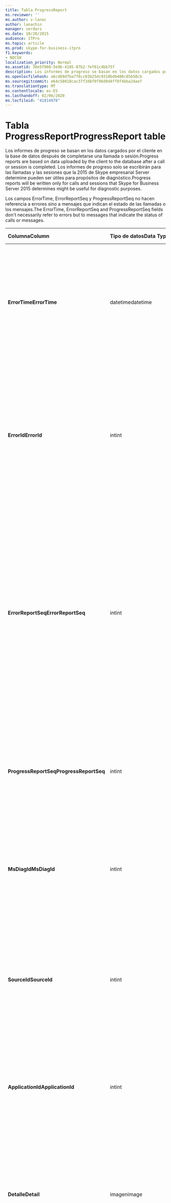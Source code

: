 ```yaml
---
title: Tabla ProgressReport
ms.reviewer: ''
ms.author: v-lanac
author: lanachin
manager: serdars
ms.date: 10/20/2015
audience: ITPro
ms.topic: article
ms.prod: skype-for-business-itpro
f1.keywords:
- NOCSH
localization_priority: Normal
ms.assetid: 38e5f060-5e9b-4185-87b2-7ef61c4bb75f
description: Los informes de progreso se basan en los datos cargados por el cliente en la base de datos después de completarse una llamada o sesión. Los informes de progreso solo se escribirán para las llamadas y las sesiones que la 2015 de Skype empresarial Server determine pueden ser útiles para propósitos de diagnóstico.
ms.openlocfilehash: a6cd89d7ba7f8cc03b25dc9310bdb408c85b50cb
ms.sourcegitcommit: e64c50818cac37f3d6f0f96d0d4ff0f4bba24aef
ms.translationtype: MT
ms.contentlocale: es-ES
ms.lasthandoff: 02/06/2020
ms.locfileid: "41814978"
---
```

# <a name="progressreport-table"></a><span data-ttu-id="09052-104">Tabla ProgressReport</span><span class="sxs-lookup"><span data-stu-id="09052-104">ProgressReport table</span></span>
 
<span data-ttu-id="09052-105">Los informes de progreso se basan en los datos cargados por el cliente en la base de datos después de completarse una llamada o sesión.</span><span class="sxs-lookup"><span data-stu-id="09052-105">Progress reports are based on data uploaded by the client to the database after a call or session is completed.</span></span> <span data-ttu-id="09052-106">Los informes de progreso solo se escribirán para las llamadas y las sesiones que la 2015 de Skype empresarial Server determine pueden ser útiles para propósitos de diagnóstico.</span><span class="sxs-lookup"><span data-stu-id="09052-106">Progress reports will be written only for calls and sessions that Skype for Business Server 2015 determines might be useful for diagnostic purposes.</span></span>
  
<span data-ttu-id="09052-107">Los campos ErrorTime, ErrorReportSeq y ProgressReportSeq no hacen referencia a errores sino a mensajes que indican el estado de las llamadas o los mensajes.</span><span class="sxs-lookup"><span data-stu-id="09052-107">The ErrorTime, ErrorReportSeq and ProgressReportSeq fields don't necessarily refer to errors but to messages that indicate the status of calls or messages.</span></span>
  
|<span data-ttu-id="09052-108">**Columna**</span><span class="sxs-lookup"><span data-stu-id="09052-108">**Column**</span></span>|<span data-ttu-id="09052-109">**Tipo de datos**</span><span class="sxs-lookup"><span data-stu-id="09052-109">**Data Type**</span></span>|<span data-ttu-id="09052-110">**Clave o índice**</span><span class="sxs-lookup"><span data-stu-id="09052-110">**Key/Index**</span></span>|<span data-ttu-id="09052-111">**Detalles**</span><span class="sxs-lookup"><span data-stu-id="09052-111">**Details**</span></span>|
|:-----|:-----|:-----|:-----|
|<span data-ttu-id="09052-112">**ErrorTime**</span><span class="sxs-lookup"><span data-stu-id="09052-112">**ErrorTime**</span></span> <br/> |<span data-ttu-id="09052-113">datetime</span><span class="sxs-lookup"><span data-stu-id="09052-113">datetime</span></span>  <br/> |<span data-ttu-id="09052-114">Principal, extranjero</span><span class="sxs-lookup"><span data-stu-id="09052-114">Primary, Foreign</span></span>  <br/> |<span data-ttu-id="09052-115">Fecha y hora del informe de errores de progreso que contiene este informe de progreso.</span><span class="sxs-lookup"><span data-stu-id="09052-115">Date and time of the progress error report that contains this progress report.</span></span> <span data-ttu-id="09052-116">Para obtener más información, consulte la [tabla errorreport en Skype empresarial Server 2015](errorreport.md) .</span><span class="sxs-lookup"><span data-stu-id="09052-116">See the [ErrorReport table in Skype for Business Server 2015](errorreport.md) for more information.</span></span> <br/> |
|<span data-ttu-id="09052-117">**ErrorId**</span><span class="sxs-lookup"><span data-stu-id="09052-117">**ErrorId**</span></span> <br/> |<span data-ttu-id="09052-118">int</span><span class="sxs-lookup"><span data-stu-id="09052-118">int</span></span>  <br/> |<span data-ttu-id="09052-119">Principal, extranjero</span><span class="sxs-lookup"><span data-stu-id="09052-119">Primary, Foreign</span></span>  <br/> |<span data-ttu-id="09052-120">Número de identificación usado en conjunción con ErrorTime, ProgressReportSeq para identificar de manera exclusiva un informe de progreso.</span><span class="sxs-lookup"><span data-stu-id="09052-120">ID number used in conjunction with ErrorTime, ProgressReportSeq to uniquely identify a progress report.</span></span> <span data-ttu-id="09052-121">Para obtener más información, consulte la [tabla errorreport en Skype empresarial Server 2015](errorreport.md) .</span><span class="sxs-lookup"><span data-stu-id="09052-121">See the [ErrorReport table in Skype for Business Server 2015](errorreport.md) for more information.</span></span> <br/> |
|<span data-ttu-id="09052-122">**ErrorReportSeq**</span><span class="sxs-lookup"><span data-stu-id="09052-122">**ErrorReportSeq**</span></span> <br/> |<span data-ttu-id="09052-123">int</span><span class="sxs-lookup"><span data-stu-id="09052-123">int</span></span>  <br/> |<span data-ttu-id="09052-124">Principal, extranjero</span><span class="sxs-lookup"><span data-stu-id="09052-124">Primary, Foreign</span></span>  <br/> |<span data-ttu-id="09052-125">Número de identificación que identifica el informe de errores.</span><span class="sxs-lookup"><span data-stu-id="09052-125">ID number that identifies the error report.</span></span> <span data-ttu-id="09052-126">ErrorReporSeq se usa junto con ErrorTime para identificar de forma exclusiva un informe de errores.</span><span class="sxs-lookup"><span data-stu-id="09052-126">ErrorReporSeq is used in conjunction with ErrorTime to uniquely identify an error report.</span></span> <span data-ttu-id="09052-127">Para obtener más información, consulte la [tabla errorreport en Skype empresarial Server 2015](errorreport.md)</span><span class="sxs-lookup"><span data-stu-id="09052-127">See the [ErrorReport table in Skype for Business Server 2015](errorreport.md) for more information</span></span> <br/> <span data-ttu-id="09052-128">Este campo se introdujo en Microsoft Lync Server 2013.</span><span class="sxs-lookup"><span data-stu-id="09052-128">This field was introduced in Microsoft Lync Server 2013.</span></span>  <br/> |
|<span data-ttu-id="09052-129">**ProgressReportSeq**</span><span class="sxs-lookup"><span data-stu-id="09052-129">**ProgressReportSeq**</span></span> <br/> |<span data-ttu-id="09052-130">int</span><span class="sxs-lookup"><span data-stu-id="09052-130">int</span></span>  <br/> |<span data-ttu-id="09052-131">Primary</span><span class="sxs-lookup"><span data-stu-id="09052-131">Primary</span></span>  <br/> |<span data-ttu-id="09052-132">Número de identificación para identificar el informe de progreso.</span><span class="sxs-lookup"><span data-stu-id="09052-132">ID number to identify the progress report.</span></span> <span data-ttu-id="09052-133">Se usa junto con ErrorTime y ErrorReportSeq para identificar de manera única un informe de progreso.</span><span class="sxs-lookup"><span data-stu-id="09052-133">Used in conjunction with ErrorTime and ErrorReportSeq to uniquely identify a progress report.</span></span>  <br/> |
|<span data-ttu-id="09052-134">**MsDiagId**</span><span class="sxs-lookup"><span data-stu-id="09052-134">**MsDiagId**</span></span> <br/> |<span data-ttu-id="09052-135">int</span><span class="sxs-lookup"><span data-stu-id="09052-135">int</span></span>  <br/> ||<span data-ttu-id="09052-136">IDENTIFICADOR de diagnóstico del informe de progreso.</span><span class="sxs-lookup"><span data-stu-id="09052-136">Diagnostic ID of the progress report.</span></span>  <br/> <span data-ttu-id="09052-137">Este campo se introdujo en Microsoft Lync Server 2013.</span><span class="sxs-lookup"><span data-stu-id="09052-137">This field was introduced in Microsoft Lync Server 2013.</span></span>  <br/> |
|<span data-ttu-id="09052-138">**SourceId**</span><span class="sxs-lookup"><span data-stu-id="09052-138">**SourceId**</span></span> <br/> |<span data-ttu-id="09052-139">int</span><span class="sxs-lookup"><span data-stu-id="09052-139">int</span></span>  <br/> |<span data-ttu-id="09052-140">Extranjero</span><span class="sxs-lookup"><span data-stu-id="09052-140">Foreign</span></span>  <br/> |<span data-ttu-id="09052-141">Servidor que ha enviado el informe de errores (si el informe se envió desde un componente de servidor).</span><span class="sxs-lookup"><span data-stu-id="09052-141">Server that sent the error report (if the report was sent from a server component).</span></span> <span data-ttu-id="09052-142">Para obtener más información, consulte la [tabla servidores](servers.md) . Este campo se introdujo en Microsoft Lync Server 2013.</span><span class="sxs-lookup"><span data-stu-id="09052-142">See the [Servers table](servers.md) for more information.This field was introduced in Microsoft Lync Server 2013.</span></span> <br/> |
|<span data-ttu-id="09052-143">**ApplicationId**</span><span class="sxs-lookup"><span data-stu-id="09052-143">**ApplicationId**</span></span> <br/> |<span data-ttu-id="09052-144">int</span><span class="sxs-lookup"><span data-stu-id="09052-144">int</span></span>  <br/> ||<span data-ttu-id="09052-145">El proceso de Lync Server sobre el que se encuentra el informe.</span><span class="sxs-lookup"><span data-stu-id="09052-145">The Lync Server process that the report is about.</span></span> <span data-ttu-id="09052-146">Para obtener más información, consulte la tabla de la aplicación.</span><span class="sxs-lookup"><span data-stu-id="09052-146">See the Application Table for more information.</span></span>  <br/> |
|<span data-ttu-id="09052-147">**Detalle**</span><span class="sxs-lookup"><span data-stu-id="09052-147">**Detail**</span></span> <br/> |<span data-ttu-id="09052-148">imagen</span><span class="sxs-lookup"><span data-stu-id="09052-148">image</span></span>  <br/> ||<span data-ttu-id="09052-149">Detalles del informe de progreso, almacenado en formato binario, para ahorrar espacio. Estos datos se pueden convertir a formato de texto con esta sintaxis:</span><span class="sxs-lookup"><span data-stu-id="09052-149">Progress report details, stored in binary format to save space.This data can be converted to text format using this syntax:</span></span>  <br/> <span data-ttu-id="09052-150">CAST (detallar como varbinary (Max)) como varchar (Max))</span><span class="sxs-lookup"><span data-stu-id="09052-150">cast(cast(Detail as varbinary(max)) as varchar(max))</span></span>  <br/> |
|<span data-ttu-id="09052-151">**TelemetryId**</span><span class="sxs-lookup"><span data-stu-id="09052-151">**TelemetryId**</span></span> <br/> |<span data-ttu-id="09052-152">Identificador</span><span class="sxs-lookup"><span data-stu-id="09052-152">uniqueIdentifier</span></span>  <br/> ||<span data-ttu-id="09052-153">Identificador único que correlaciona la información de tiempo de Unión para los distintos componentes implicados en una conferencia.</span><span class="sxs-lookup"><span data-stu-id="09052-153">Unique identifier that correlates join time information for the different components involved in a conference.</span></span>  <br/> <span data-ttu-id="09052-154">Este campo se introdujo en Microsoft Lync Server 2013.</span><span class="sxs-lookup"><span data-stu-id="09052-154">This field was introduced in Microsoft Lync Server 2013.</span></span>  <br/> |
|<span data-ttu-id="09052-155">**SessionSetupTime**</span><span class="sxs-lookup"><span data-stu-id="09052-155">**SessionSetupTime**</span></span> <br/> |<span data-ttu-id="09052-156">int</span><span class="sxs-lookup"><span data-stu-id="09052-156">int</span></span>  <br/> ||<span data-ttu-id="09052-157">Tiempo (en milisegundos) para que un componente específico se una a una conferencia.</span><span class="sxs-lookup"><span data-stu-id="09052-157">Time (in milliseconds) for a specific component to join a conference.</span></span>  <br/> <span data-ttu-id="09052-158">Este campo se introdujo en Microsoft Lync Server 2013.</span><span class="sxs-lookup"><span data-stu-id="09052-158">This field was introduced in Microsoft Lync Server 2013.</span></span>  <br/> |
   

